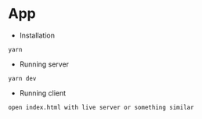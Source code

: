 # App

-   Installation

```
yarn
```

-   Running server

```
yarn dev
```

-   Running client

```
open index.html with live server or something similar
```
